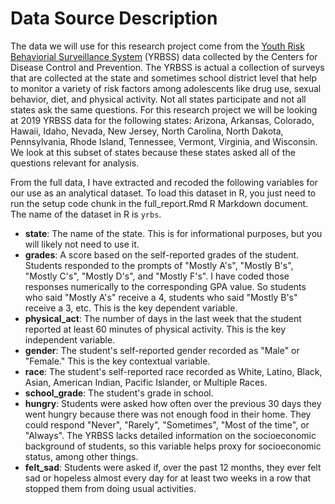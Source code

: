 # Data Source Description

The data we will use for this research project come from the [Youth Risk Behaviorial Surveillance System](https://www.cdc.gov/healthyyouth/data/yrbs/index.htm) (YRBSS) data collected by the Centers for Disease Control and Prevention. The YRBSS is actual a collection of surveys that are collected at the state and sometimes school district level that help to monitor a variety of risk factors among adolescents like drug use, sexual behavior, diet, and physical activity. Not all states participate and not all states ask the same questions. For this research project we will be looking at 2019 YRBSS data for the following states: Arizona, Arkansas, Colorado, Hawaii, Idaho, Nevada, New Jersey, North Carolina, North Dakota, Pennsylvania, Rhode Island, Tennessee, Vermont, Virginia, and Wisconsin. We look at this subset of states because these states asked all of the questions relevant for analysis.


From the full data, I have extracted and recoded the following variables for our use as an analytical dataset. To load this dataset in R, you just need to run the setup code chunk in the full_report.Rmd R Markdown document. The name of the dataset in R is `yrbs`. 

* **state**: The name of the state. This is for informational purposes, but you will likely not need to use it.
* **grades**: A score based on the self-reported grades of the student. Students responded to the prompts of "Mostly A's", "Mostly B's", "Mostly C's", "Mostly D's", and "Mostly F's". I have coded those responses numerically to the corresponding GPA value. So students who said "Mostly A's" receive a 4, students who said "Mostly B's" receive a 3, etc. This is the key dependent variable.
* **physical_act**: The number of days in the last week that the student reported at least 60 minutes of physical activity. This is the key independent variable.
* **gender**: The student's self-reported gender recorded as "Male" or "Female." This is the key contextual variable.
* **race**: The student's self-reported race recorded as White, Latino, Black, Asian, American Indian, Pacific Islander, or Multiple Races.
* **school_grade**: The student's grade in school.
* **hungry**: Students were asked how often over the previous 30 days they went hungry because there was not enough food in their home. They could respond "Never", "Rarely", "Sometimes", "Most of the time", or "Always". The YRBSS lacks detailed information on the socioeconomic background of students, so this variable helps proxy for socioeconomic status, among other things.
* **felt_sad**: Students were asked if, over the past 12 months, they ever felt sad or hopeless almost every day for at least two weeks in a row that stopped them from doing usual activities.

